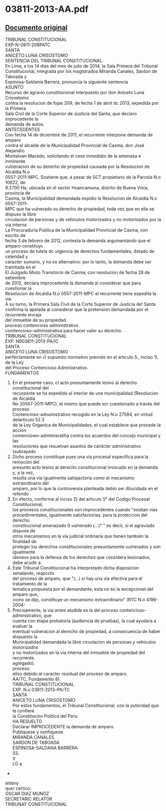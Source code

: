 
03811-2013-AA.pdf
=================
  
[Documento original](https://tc.gob.pe/jurisprudencia/2014/03811-2013-AA.pdf)  
---  
TRIBUNAL CONSTITUCIONAL  
EXP-N-0811-20BPATC  
SANTA  
ANICETO LUNA CRISOSTOMO  
SENTENCIA DEL TRIBUNAL CONSTITUCIONAL  
En Lima, a los 14 dias del mes de julio de 2014, la Sala Primera del Tribunal  
Constitucional, integrada por los magistrados Miranda Canales, Sardon de Taboada y  
Espinosa-Saldania Barrera, pronuncia la siguiente sentencia  
ASUNTO  
Recurso de agravio constitucional interpuesto por don Aniceto Luna Crisostomo  
contra la resolucion de fojas 209, de fecha 1 de abril dc 2013, expedida por la Primera  
Sala Civil de la Corte Superior de Justicia del Santa, que declaro improcedente la  
demanda de autos.  
ANTECEDENTES  
Con fecha 14 de diciembre de 2011, el recurrente interpone demanda de amparo  
contra el alcalde de la Municipalidad Provincial de Casma, don José Alejandro  
Montalvan Macedo, solicitando el cese inmediato de la amenaza e inminente  
vulneracion de su derecho de propiedad causada por la Resolucion de Alcaldia N.o  
0557-2011-MPC. Sostiene que, a pesar de SCT propietario de la Parcela N.o 10622, de  
9.2700 Ha, ubicada en el sector Huancamuna, distrito de Buena Vista, provincia de  
Casma, la Municipalidad demandada expidio la Resolucion de Alcaidia N.o 0557-2011-  
MPC que ha vulnerado su derecho de propiedad, toda vez que en ella se dispuso la libre  
circulacion de personas y de vehiculos motorizados y no motorizados por la via interna  
La Procuraduria Publica de la Municipalidad Provincial de Casma, con escrito de  
fecha 3 de febrero de 2012, contesta la demanda argumentando que el amparo constituyc  
un proceso de tutela dc urgencia de derechos fundamentales, dotado de celeridad y  
caracter sumario, y no es alternativo: por lo tanto, la demanda debe ser tramitada en el  
El Juzgado Mixto Transitorio de Casma, con resolucion de fecha 28 de setiembre  
de 2012, declara improcedente la demanda al considerar que para cuestionar la  
Resolucion de Alcaldia N.o 0557-2011-MPC el recurrente tiene expedita la via  
A su turno, la Primera Sala Civil de la Corte Superior de Justicia de! Santa  
confirma la apelada al considerar que la pretension demandada por el recurrente encaja  
del inmueble de su propiedad.  
proceso contencioso administrativo.  
comtencioso-administrativa para hacer valer su derecho.  
TRIBUNAL CONSTITUCIONAL  
EXP. N903811-2013-PA/IC  
SANTA  
ANICETO LUNA CRISOSTOMO  
perféctamente en cl supuesto normativo previsto en el articulo 5., inciso 1), de la Ley  
del Proceso Contencioso Administrativo.  
FUNDAMENTOS  
1. En el presente caso, cl acto presuntamente lesivo al derecho constitucional del  
recurpente se ha expedido al interior de una municipalidad (Resolucion de Alcaldia  
No 20557-2011-MPC), el mismo que puede scr cuestionado a través del proceso  
Contencioso-adnuinistrativo recogido en la Ley N.o 27584, en virtud delarticulo 52.3  
de la Ley Organica de Municipalidades, el cual establece que procede la accion  
comenciowo-admtinisraliha contra los acuerdos del concejo municipal y las  
resoluciones que resuelvan asuntos de cardcter administrativo (subrayado  
2. Dicho proceso constituye pues una via procesal especifica para la remocion del  
presunto acto lesivo al derecho constitucional invocado en la demanda y, a la vez,  
resulta una via igualmente satisjactoria como el mecanismo extraordinario del  
amparo, por lo que la controversia planteada debio ser dilucidada en el referido  
3. En efecto, conforme al inciso 2) del articulo 5° del Codigo Procesal Constitucional,  
los procesos constitucionales son improcedentes cuando "existan vias  
procedimentales, igualmente satisfactorias. para la proteccion del derecho  
constitucional amenazado 0 vulnerado (...)" " es decir, si el agraviado dispone de  
otros mecanismos en la via judicial ordinaria que tienen también la finalidad de  
proteger los derechos constitucionales presuntamente vulnerados y son igualmente  
idoneos para la defensa de los derechos que considera lesionados, debe acudir a  
4. Este Tribunal Constitucional ha interpretado dicha disposicion senalando, respccto  
de! proceso de amparo, que "(...) si hay una via efectiva para el tratamiento de la  
tematica propuesta por el demandante, esta no es la excepcional del amparo que,  
como se dijo, constituye un mecanismo extraordinario" (RTC N.o 4196-2004-  
5. Precisamente, la via antes aludida es la del proceso contencioso- administrativo, que  
cuenta con etapa probatoria (audiencia de pruebas), la cual ayudara a evaluar la  
eventual vulneracion al derecho de propiedad, a consecuencia de haber dispuesto la  
Municipalidad demandada la libre circulacion de personas y vehiculos motorizados  
y no motorizados en la via interna del inmueble de propiedad del recurrente.  
agregado).  
proceso.  
ellos debido al caracter residual del proceso de amparo.  
AA/TC, Fundamento 6).  
TRIBUNAL CONSTITUCIONAL  
EXP. N.o 03811-2013-PA/TC  
SANTA  
ANICETO LUNA CRISOSTOMO  
Por estos fundamentos, el Tribunal Constitucional, con la autoridad que le confiere  
la Constitucion Politica del Peru  
HA RESUELTO  
Declarar IMPROCEDENTE la demanda de amparo.  
Publiquese y notifiquese.  
MIRANDA CANALES  
SARDON DE TABOADA  
ESPINOSA-SALDANA BARRERA  
SS.  
V  
LO a  
-  
aldany  
 que/ certico:  
OSCAR DIAZ MUNOZ  
SECRETARIC RELATOR  
TRIBUNAY CONSTITUCIONAL